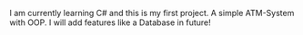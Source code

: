 I am currently learning C# and this is my first project.
A simple ATM-System with OOP. 
I will add features like a Database in future!
